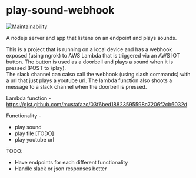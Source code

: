 # play-sound-webhook
[![Maintainability](https://api.codeclimate.com/v1/badges/d0c3d0ebf4b0a85ffca7/maintainability)](https://codeclimate.com/github/mustafazc/play-sound-webhook/maintainability)

A nodejs server and app that listens on an endpoint and plays sounds. 

This is a project that is running on a local device and has a webhook exposed (using ngrok) to AWS Lambda that is triggered via an AWS IOT button. The button is used as a doorbell and plays a sound when it is pressed (POST to /play).  
The slack channel can calso call the webhook (using slash commands) with a url that just plays a youtube url.
The lambda function also shoots a message to a slack channel when the doorbell is pressed. 

Lambda function - https://gist.github.com/mustafazc/03f6bed18823595598c7206f2cb6032d

Functionality - 
* play sound 
* play file [TODO]
* play youtube url

TODO: 
* Have endpoints for each different functionality
* Handle slack or json responses better
